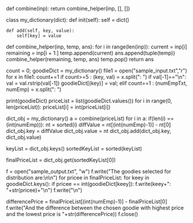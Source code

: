 def combine(inp):
    return combine_helper(inp, [], [])

class my_dictionary(dict):
    def init(self):
        self = dict()

    def add(self, key, value):
        self[key] = value

def combine_helper(inp, temp, ans):
    for i in range(len(inp)):
        current = inp[i]
        remaining = inp[i + 1:]
        temp.append(current)
        ans.append(tuple(temp))
        combine_helper(remaining, temp, ans)
        temp.pop()
    return ans

count = 0;
goodieDict = my_dictionary()
file1 = open("sample_input.txt","r")
for x in file1:
    count+=1
    if count>=5 :
        (key, val) = x.split(": ")
        if val[-1]=="\n":
            val = val.rstrip(val[-1])
        goodieDict[(key)] = val;
    elif count==1 :
        (numEmpTxt, numEmp) = x.split(": ")

print(goodieDict)
priceList = list(goodieDict.values())
for i in range(0, len(priceList)):
    priceList[i] = int(priceList[i])

dict_obj = my_dictionary()
a = combine(priceList)
for i in a:
    if(len(i) == (int(numEmp))):
        nt = sorted(i)
        diffValue = nt[(int(numEmp)-1)] - nt[0]
        dict_obj.key = diffValue
        dict_obj.value = nt
        dict_obj.add(dict_obj.key, dict_obj.value)

keyList = dict_obj.keys()
sortedKeyList = sorted(keyList)

finalPriceList = dict_obj.get(sortedKeyList[0])

f = open("sample_output.txt", "w")
f.write("The goodies selected for distribution are:\n\n")
for pricee in finalPriceList:
    for keey in goodieDict.keys():
        if pricee == int(goodieDict[keey]):
            f.write(keey+": "+str(pricee)+"\n")
f.write("\n")

differencePrice = finalPriceList[(int(numEmp)-1)] - finalPriceList[0]
f.write("And the difference between the chosen goodie with highest price and the lowest price is "+str(differencePrice))
f.close()
